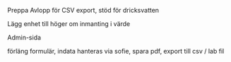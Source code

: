 Preppa Avlopp för CSV export, stöd för dricksvatten

Lägg enhet till höger om inmanting i värde

Admin-sida

förläng formulär, indata hanteras via sofie, spara pdf, export till csv / lab fil